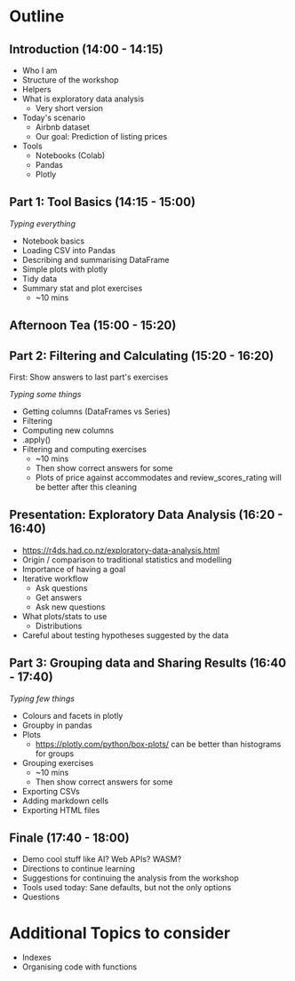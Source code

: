 # Outline

## Introduction (14:00 - 14:15)

* Who I am
* Structure of the workshop
* Helpers
* What is exploratory data analysis
  * Very short version
* Today's scenario
  * Airbnb dataset
  * Our goal: Prediction of listing prices
* Tools
  * Notebooks (Colab)
  * Pandas
  * Plotly

## Part 1: Tool Basics (14:15 - 15:00)

*Typing everything*

* Notebook basics
* Loading CSV into Pandas
* Describing and summarising DataFrame
* Simple plots with plotly
* Tidy data
* Summary stat and plot exercises
  * ~10 mins

## Afternoon Tea (15:00 - 15:20)

## Part 2: Filtering and Calculating (15:20 - 16:20)

First: Show answers to last part's exercises

*Typing some things*

* Getting columns (DataFrames vs Series)
* Filtering
* Computing new columns
* .apply()
* Filtering and computing exercises
  * ~10 mins
  * Then show correct answers for some
  * Plots of price against accommodates and review_scores_rating will
    be better after this cleaning

## Presentation: Exploratory Data Analysis (16:20 - 16:40)

* https://r4ds.had.co.nz/exploratory-data-analysis.html
* Origin / comparison to traditional statistics and modelling
* Importance of having a goal
* Iterative workflow
  * Ask questions
  * Get answers
  * Ask new questions
* What plots/stats to use
  * Distributions
* Careful about testing hypotheses suggested by the data

## Part 3: Grouping data and Sharing Results (16:40 - 17:40)

*Typing few things*

* Colours and facets in plotly
* Groupby in pandas
* Plots
  * https://plotly.com/python/box-plots/ can be better than histograms for groups
* Grouping exercises
  * ~10 mins
  * Then show correct answers for some
* Exporting CSVs
* Adding markdown cells
* Exporting HTML files

## Finale (17:40 - 18:00)

* Demo cool stuff like AI? Web APIs? WASM?
* Directions to continue learning
* Suggestions for continuing the analysis from the workshop
* Tools used today: Sane defaults, but not the only options
* Questions

# Additional Topics to consider

* Indexes
* Organising code with functions
